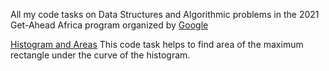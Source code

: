 All my code tasks on Data Structures and Algorithmic problems in the 2021 Get-Ahead Africa program organized by [Google](https://about.google/)

[Histogram and Areas](https://github.com/E-wave112/google-get-africa-code-challenges/blob/main/histogram.py) This code task helps to find area of the maximum rectangle under the curve of the histogram.

